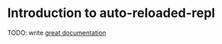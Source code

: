 # Introduction to auto-reloaded-repl

TODO: write [great documentation](http://jacobian.org/writing/what-to-write/)

